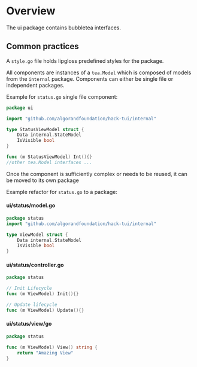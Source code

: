 # Overview

The ui package contains bubbletea interfaces. 

## Common practices

A `style.go` file holds lipgloss predefined styles for the package.

All components are instances of a `tea.Model` which is composed of models
from the `internal` package. 
Components can either be single file or independent packages.

Example for `status.go` single file component:

```go
package ui

import "github.com/algorandfoundation/hack-tui/internal"

type StatusViewModel struct {
	Data internal.StateModel
	IsVisible bool
}

func (m StatusViewModel) Int(){}
//other tea.Model interfaces ...
```

Once the component is sufficiently complex or needs to be reused, it can be moved 
to its own package

Example refactor for `status.go` to a package:

#### ui/status/model.go
```go
package status
import "github.com/algorandfoundation/hack-tui/internal"

type ViewModel struct {
	Data internal.StateModel
	IsVisible bool
}
```

#### ui/status/controller.go
```go
package status

// Init Lifecycle
func (m ViewModel) Init(){}

// Update lifecycle
func (m ViewModel) Update(){}
```

#### ui/status/view/go

```go
package status

func (m ViewModel) View() string {
	return "Amazing View"
}
```